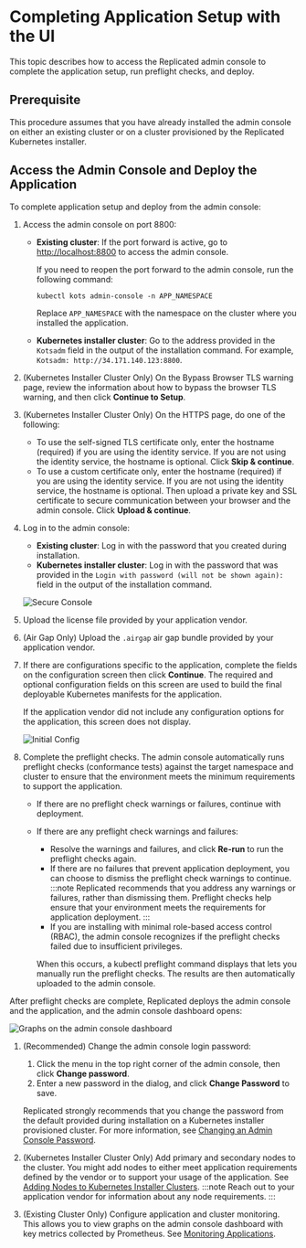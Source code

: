 # Completing Application Setup with the UI

This topic describes how to access the Replicated admin console to complete the application setup, run preflight checks, and deploy.

## Prerequisite

This procedure assumes that you have already installed the admin console on either an existing cluster or on a cluster provisioned by the Replicated Kubernetes installer.

## Access the Admin Console and Deploy the Application

To complete application setup and deploy from the admin console:

1. Access the admin console on port 8800:
   * **Existing cluster**: If the port forward is active, go to [http://localhost:8800](http://localhost:8800) to access the admin console.

      If you need to reopen the port forward to the admin console, run the following command:

      ```shell
      kubectl kots admin-console -n APP_NAMESPACE
      ```
      Replace `APP_NAMESPACE` with the namespace on the cluster where you installed the application.

   * **Kubernetes installer cluster**: Go to the address provided in the `Kotsadm` field in the output of the installation command. For example, `Kotsadm: http://34.171.140.123:8800`.

1. (Kubernetes Installer Cluster Only) On the Bypass Browser TLS warning page, review the information about how to bypass the browser TLS warning, and then click **Continue to Setup**.

1. (Kubernetes Installer Cluster Only) On the HTTPS page, do one of the following:

    - To use the self-signed TLS certificate only, enter the hostname (required) if you are using the identity service. If you are not using the identity service, the hostname is optional. Click **Skip & continue**.
    - To use a custom certificate only, enter the hostname (required) if you are using the identity service. If you are not using the identity service, the hostname is optional. Then upload a private key and SSL certificate to secure communication between your browser and the admin console. Click **Upload & continue**.

1. Log in to the admin console:
   * **Existing cluster**: Log in with the password that you created during installation.
   * **Kubernetes installer cluster**: Log in with the password that was provided in the `Login with password (will not be shown again):` field in the output of the installation command.

   ![Secure Console](/images/secure-console.png)

1. Upload the license file provided by your application vendor.

1. (Air Gap Only) Upload the `.airgap` air gap bundle provided by your application vendor.

1. If there are configurations specific to the application, complete the fields on the configuration screen then click **Continue**. The required and optional configuration fields on this screen are used to build the final deployable Kubernetes manifests for the application.

   If the application vendor did not include any configuration options for the application, this screen does not display.

   ![Initial Config](/images/initial-config.png)

1. Complete the preflight checks. The admin console automatically runs preflight checks (conformance tests) against the target namespace and cluster to ensure that the environment meets the minimum requirements to support the application.

   * If there are no preflight check warnings or failures, continue with deployment.
   * If there are any preflight check warnings and failures:
      * Resolve the warnings and failures, and click **Re-run** to run the preflight checks again.
      * If there are no failures that prevent application deployment, you can choose to dismiss the preflight check warnings to continue.
      :::note
      Replicated recommends that you address any warnings or failures, rather than dismissing them. Preflight checks help ensure that your environment meets the requirements for application deployment.
      :::
      * If you are installing with minimal role-based access control (RBAC), the admin console recognizes if the preflight checks failed due to insufficient privileges.

      When this occurs, a kubectl preflight command displays that lets you manually run the preflight checks. The results are then automatically uploaded to the admin console.

  After preflight checks are complete, Replicated deploys the admin console and the application, and the admin console dashboard opens:

  ![Graphs on the admin console dashboard](/images/kotsadm-dashboard-graph.png)     

1. (Recommended) Change the admin console login password:
   1. Click the menu in the top right corner of the admin console, then click **Change password**.
   1. Enter a new password in the dialog, and click **Change Password** to save.

   Replicated strongly recommends that you change the password from the default provided during installation on a Kubernetes installer provisioned cluster. For more information, see [Changing an Admin Console Password](auth-changing-passwords).

1. (Kubernetes Installer Cluster Only) Add primary and secondary nodes to the cluster. You might add nodes to either meet application requirements defined by the vendor or to support your usage of the application. See [Adding Nodes to Kubernetes Installer Clusters](cluster-management-add-nodes).
   :::note
   Reach out to your application vendor for information about any node requirements.
   :::
1. (Existing Cluster Only) Configure application and cluster monitoring. This allows you to view graphs on the admin console dashboard with key metrics collected by Prometheus. See [Monitoring Applications](monitoring-applications).
